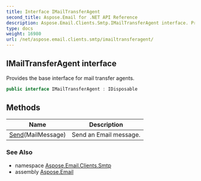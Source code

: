 ```yaml
---
title: Interface IMailTransferAgent
second_title: Aspose.Email for .NET API Reference
description: Aspose.Email.Clients.Smtp.IMailTransferAgent interface. Provides the base interface for mail transfer agents
type: docs
weight: 16980
url: /net/aspose.email.clients.smtp/imailtransferagent/
---
```

## IMailTransferAgent interface

Provides the base interface for mail transfer agents.

```csharp
public interface IMailTransferAgent : IDisposable
```

## Methods

| Name | Description |
| --- | --- |
| [Send](../../aspose.email.clients.smtp/imailtransferagent/send/)(MailMessage) | Send an Email message. |

### See Also

* namespace [Aspose.Email.Clients.Smtp](../../aspose.email.clients.smtp/)
* assembly [Aspose.Email](../../)



